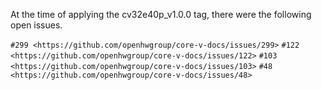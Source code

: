At the time of applying the cv32e40p_v1.0.0 tag, there were the following open issues.

`#299 <https://github.com/openhwgroup/core-v-docs/issues/299>`
`#122 <https://github.com/openhwgroup/core-v-docs/issues/122>`
`#103 <https://github.com/openhwgroup/core-v-docs/issues/103>`
`#48  <https://github.com/openhwgroup/core-v-docs/issues/48>`
